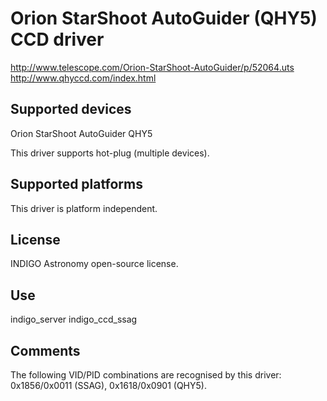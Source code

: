 # Orion StarShoot AutoGuider (QHY5) CCD driver

http://www.telescope.com/Orion-StarShoot-AutoGuider/p/52064.uts
http://www.qhyccd.com/index.html

## Supported devices

Orion StarShoot AutoGuider
QHY5

This driver supports hot-plug (multiple devices).

## Supported platforms

This driver is platform independent.

## License

INDIGO Astronomy open-source license.

## Use

indigo_server indigo_ccd_ssag

## Comments

The following VID/PID combinations are recognised by this driver: 0x1856/0x0011 (SSAG), 0x1618/0x0901 (QHY5).

